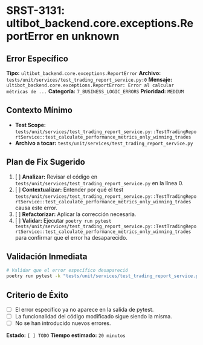 # SRST-3131: ultibot_backend.core.exceptions.ReportError en unknown

## Error Específico
**Tipo:** `ultibot_backend.core.exceptions.ReportError`
**Archivo:** `tests/unit/services/test_trading_report_service.py:0`
**Mensaje:** `ultibot_backend.core.exceptions.ReportError: Error al calcular métricas de ...`
**Categoría:** `7_BUSINESS_LOGIC_ERRORS`
**Prioridad:** `MEDIUM`

## Contexto Mínimo
- **Test Scope:** `tests/unit/services/test_trading_report_service.py::TestTradingReportService::test_calculate_performance_metrics_only_winning_trades`
- **Archivo a tocar:** `tests/unit/services/test_trading_report_service.py`

## Plan de Fix Sugerido
1. [ ] **Analizar:** Revisar el código en `tests/unit/services/test_trading_report_service.py` en la línea 0.
2. [ ] **Contextualizar:** Entender por qué el test `tests/unit/services/test_trading_report_service.py::TestTradingReportService::test_calculate_performance_metrics_only_winning_trades` causa este error.
3. [ ] **Refactorizar:** Aplicar la corrección necesaria.
4. [ ] **Validar:** Ejecutar `poetry run pytest tests/unit/services/test_trading_report_service.py::TestTradingReportService::test_calculate_performance_metrics_only_winning_trades` para confirmar que el error ha desaparecido.

## Validación Inmediata
```bash
# Validar que el error específico desapareció
poetry run pytest -k "tests/unit/services/test_trading_report_service.py::TestTradingReportService::test_calculate_performance_metrics_only_winning_trades" -v
```

## Criterio de Éxito
- [ ] El error específico ya no aparece en la salida de pytest.
- [ ] La funcionalidad del código modificado sigue siendo la misma.
- [ ] No se han introducido nuevos errores.

**Estado:** `[ ] TODO`
**Tiempo estimado:** `20 minutos`
